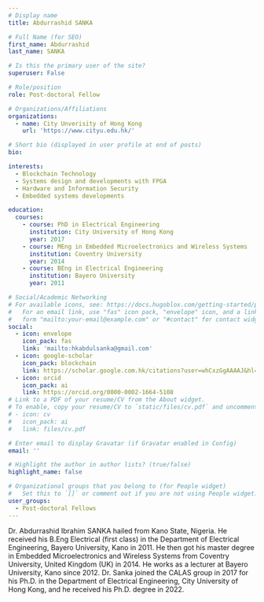 ```yaml
---
# Display name
title: Abdurrashid SANKA

# Full Name (for SEO)
first_name: Abdurrashid
last_name: SANKA

# Is this the primary user of the site?
superuser: False

# Role/position
role: Post-doctoral Fellow

# Organizations/Affiliations
organizations:
  - name: City Unverisity of Hong Kong
    url: 'https://www.cityu.edu.hk/'

# Short bio (displayed in user profile at end of posts)
bio: 

interests:
  - Blockchain Technology
  - Systems design and developments with FPGA
  - Hardware and Information Security
  - Embedded systems developments

education:
  courses:
    - course: PhD in Electrical Engineering
      institution: City University of Hong Kong
      year: 2017
    - course: MEng in Embedded Microelectronics and Wireless Systems
      institution: Coventry University
      year: 2014
    - course: BEng in Electrical Engineering
      institution: Bayero University
      year: 2011

# Social/Academic Networking
# For available icons, see: https://docs.hugoblox.com/getting-started/page-builder/#icons
#   For an email link, use "fas" icon pack, "envelope" icon, and a link in the
#   form "mailto:your-email@example.com" or "#contact" for contact widget.
social:
  - icon: envelope
    icon_pack: fas
    link: 'mailto:hkabdulsanka@gmail.com'
  - icon: google-scholar
    icon_pack: blockchain
    link: https://scholar.google.com.hk/citations?user=whCxzGgAAAAJ&hl=en
  - icon: orcid
    icon_pack: ai
    link: https://orcid.org/0000-0002-1664-5108
# Link to a PDF of your resume/CV from the About widget.
# To enable, copy your resume/CV to `static/files/cv.pdf` and uncomment the lines below.
# - icon: cv
#   icon_pack: ai
#   link: files/cv.pdf

# Enter email to display Gravatar (if Gravatar enabled in Config)
email: ''

# Highlight the author in author lists? (true/false)
highlight_name: false

# Organizational groups that you belong to (for People widget)
#   Set this to `[]` or comment out if you are not using People widget.
user_groups:
  - Post-doctoral Fellows
---
```


Dr. Abdurrashid Ibrahim SANKA hailed from Kano State, Nigeria. He received his B.Eng Electrical (first class) in the Department of Electrical Engineering, Bayero University, Kano in 2011. He then got his master degree in Embedded Microelectronics and Wireless Systems from Coventry University, United Kingdom (UK) in 2014. He works as a lecturer at Bayero University, Kano since 2012. Dr. Sanka joined the CALAS group in 2017 for his Ph.D. in the Department of Electrical Engineering, City University of Hong Kong, and he received his Ph.D. degree in 2022.
